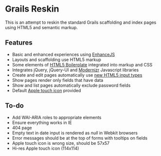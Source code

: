 # Grails Reskin

This is an attempt to reskin the standard Grails scaffolding and index pages using HTML5 and semantic markup.

## Features

* Basic and enhanced experiences using [EnhanceJS][2]
* Layouts and scaffolding use HTML5 markup
* Some elements of [HTML5 Boilerplate][3] integrated into markup and CSS
* Integrates jQuery, jQuery-UI and [Modernizr][1] Javascript libraries
* Create and edit pages automatically use [new HTML5 input types][4]
* Show pages render only fields that have data
* Show and list pages automatically exclude password fields
* Default [Apple touch icon][5] provided

## To-do

* Add WAI-ARIA roles to appropriate elements
* Ensure everything works in IE
* 404 page
* Empty text in date input is rendered as _null_ in Webkit browsers
* Error messages should be at the top of forms with tooltips on fields
* Apple touch icon is wrong size, should be 57x57
* Hi-res Apple touch icon (114x114)

[1]:http://www.modernizr.com/
[2]:http://www.filamentgroup.com/lab/introducing_enhancejs_smarter_safer_apply_progressive_enhancement/
[3]:http://html5boilerplate.com/
[4]:http://www.456bereastreet.com/archive/201004/html5_input_types/
[5]:http://developer.apple.com/library/ios/#documentation/userexperience/conceptual/mobilehig/IconsImages/IconsImages.html